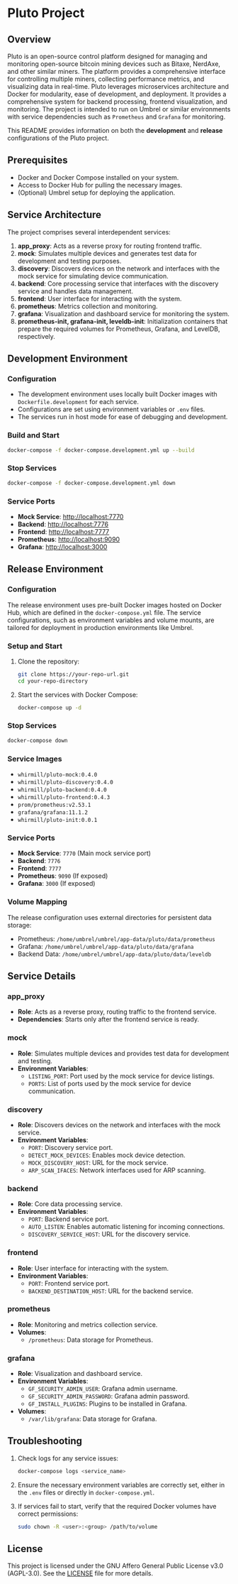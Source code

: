 # Pluto Project

## Overview

Pluto is an open-source control platform designed for managing and monitoring open-source bitcoin mining devices such as Bitaxe, NerdAxe, and other similar miners. The platform provides a comprehensive interface for controlling multiple miners, collecting performance metrics, and visualizing data in real-time. Pluto leverages microservices architecture and Docker for modularity, ease of development, and deployment. It provides a comprehensive system for backend processing, frontend visualization, and monitoring. The project is intended to run on Umbrel or similar environments with service dependencies such as `Prometheus` and `Grafana` for monitoring.

This README provides information on both the **development** and **release** configurations of the Pluto project.

## Prerequisites

- Docker and Docker Compose installed on your system.
- Access to Docker Hub for pulling the necessary images.
- (Optional) Umbrel setup for deploying the application.

## Service Architecture

The project comprises several interdependent services:

1. **app_proxy**: Acts as a reverse proxy for routing frontend traffic.
2. **mock**: Simulates multiple devices and generates test data for development and testing purposes.
3. **discovery**: Discovers devices on the network and interfaces with the mock service for simulating device communication.
4. **backend**: Core processing service that interfaces with the discovery service and handles data management.
5. **frontend**: User interface for interacting with the system.
6. **prometheus**: Metrics collection and monitoring.
7. **grafana**: Visualization and dashboard service for monitoring the system.
8. **prometheus-init, grafana-init, leveldb-init**: Initialization containers that prepare the required volumes for Prometheus, Grafana, and LevelDB, respectively.

## Development Environment

### Configuration

- The development environment uses locally built Docker images with `Dockerfile.development` for each service.
- Configurations are set using environment variables or `.env` files.
- The services run in host mode for ease of debugging and development.

### Build and Start

```bash
docker-compose -f docker-compose.development.yml up --build
```

### Stop Services

```bash
docker-compose -f docker-compose.development.yml down
```

### Service Ports

- **Mock Service**: [http://localhost:7770](http://localhost:7770)
- **Backend**: [http://localhost:7776](http://localhost:7776)
- **Frontend**: [http://localhost:7777](http://localhost:7777)
- **Prometheus**: [http://localhost:9090](http://localhost:9090)
- **Grafana**: [http://localhost:3000](http://localhost:3000)

## Release Environment

### Configuration

The release environment uses pre-built Docker images hosted on Docker Hub, which are defined in the `docker-compose.yml` file. The service configurations, such as environment variables and volume mounts, are tailored for deployment in production environments like Umbrel.

### Setup and Start

1. Clone the repository:

   ```bash
   git clone https://your-repo-url.git
   cd your-repo-directory
   ```

2. Start the services with Docker Compose:
   ```bash
   docker-compose up -d
   ```

### Stop Services

```bash
docker-compose down
```

### Service Images

- `whirmill/pluto-mock:0.4.0`
- `whirmill/pluto-discovery:0.4.0`
- `whirmill/pluto-backend:0.4.0`
- `whirmill/pluto-frontend:0.4.3`
- `prom/prometheus:v2.53.1`
- `grafana/grafana:11.1.2`
- `whirmill/pluto-init:0.0.1`

### Service Ports

- **Mock Service**: `7770` (Main mock service port)
- **Backend**: `7776`
- **Frontend**: `7777`
- **Prometheus**: `9090` (If exposed)
- **Grafana**: `3000` (If exposed)

### Volume Mapping

The release configuration uses external directories for persistent data storage:

- Prometheus: `/home/umbrel/umbrel/app-data/pluto/data/prometheus`
- Grafana: `/home/umbrel/umbrel/app-data/pluto/data/grafana`
- Backend Data: `/home/umbrel/umbrel/app-data/pluto/data/leveldb`

## Service Details

### app_proxy

- **Role**: Acts as a reverse proxy, routing traffic to the frontend service.
- **Dependencies**: Starts only after the frontend service is ready.

### mock

- **Role**: Simulates multiple devices and provides test data for development and testing.
- **Environment Variables**:
  - `LISTING_PORT`: Port used by the mock service for device listings.
  - `PORTS`: List of ports used by the mock service for device communication.

### discovery

- **Role**: Discovers devices on the network and interfaces with the mock service.
- **Environment Variables**:
  - `PORT`: Discovery service port.
  - `DETECT_MOCK_DEVICES`: Enables mock device detection.
  - `MOCK_DISCOVERY_HOST`: URL for the mock service.
  - `ARP_SCAN_IFACES`: Network interfaces used for ARP scanning.

### backend

- **Role**: Core data processing service.
- **Environment Variables**:
  - `PORT`: Backend service port.
  - `AUTO_LISTEN`: Enables automatic listening for incoming connections.
  - `DISCOVERY_SERVICE_HOST`: URL for the discovery service.

### frontend

- **Role**: User interface for interacting with the system.
- **Environment Variables**:
  - `PORT`: Frontend service port.
  - `BACKEND_DESTINATION_HOST`: URL for the backend service.
  <!-- - `NEXT_PUBLIC_WS_ROOT`: WebSocket root URL for frontend communication. -->

### prometheus

- **Role**: Monitoring and metrics collection service.
- **Volumes**:
  - `/prometheus`: Data storage for Prometheus.

### grafana

- **Role**: Visualization and dashboard service.
- **Environment Variables**:
  - `GF_SECURITY_ADMIN_USER`: Grafana admin username.
  - `GF_SECURITY_ADMIN_PASSWORD`: Grafana admin password.
  - `GF_INSTALL_PLUGINS`: Plugins to be installed in Grafana.
- **Volumes**:
  - `/var/lib/grafana`: Data storage for Grafana.

## Troubleshooting

1. Check logs for any service issues:
   ```bash
   docker-compose logs <service_name>
   ```
2. Ensure the necessary environment variables are correctly set, either in the `.env` files or directly in `docker-compose.yml`.

3. If services fail to start, verify that the required Docker volumes have correct permissions:
   ```bash
   sudo chown -R <user>:<group> /path/to/volume
   ```

## License

This project is licensed under the GNU Affero General Public License v3.0 (AGPL-3.0). See the [LICENSE](LICENSE) file for more details.
